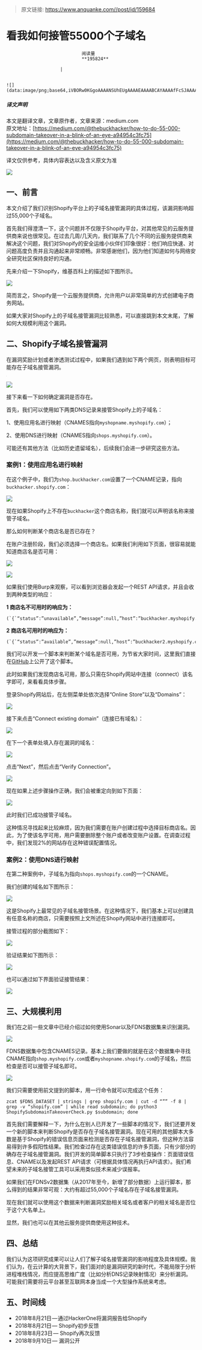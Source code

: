 > 原文链接: https://www.anquanke.com//post/id/159684 


# 看我如何接管55000个子域名


                                阅读量   
                                **195824**
                            
                        |
                        
                                                                                                                                    ![](data:image/png;base64,iVBORw0KGgoAAAANSUhEUgAAAAEAAAABCAYAAAAfFcSJAAAAAXNSR0IArs4c6QAAAARnQU1BAACxjwv8YQUAAAAJcEhZcwAADsQAAA7EAZUrDhsAAAANSURBVBhXYzh8+PB/AAffA0nNPuCLAAAAAElFTkSuQmCC)
                                                                                            



##### 译文声明

本文是翻译文章，文章原作者，文章来源：medium.com
                                <br>原文地址：[https://medium.com/@thebuckhacker/how-to-do-55-000-subdomain-takeover-in-a-blink-of-an-eye-a94954c3fc75](https://medium.com/@thebuckhacker/how-to-do-55-000-subdomain-takeover-in-a-blink-of-an-eye-a94954c3fc75)

译文仅供参考，具体内容表达以及含义原文为准

[![](https://p1.ssl.qhimg.com/t012f707082dca194ec.jpg)](https://p1.ssl.qhimg.com/t012f707082dca194ec.jpg)

## 一、前言

本文介绍了我们识别Shopify平台上的子域名接管漏洞的具体过程，该漏洞影响超过55,000个子域名。

首先我们得澄清一下，这个问题并不仅限于Shopify平台，对其他常见的云服务提供商来说也很常见。在过去几周/几天内，我们联系了几个不同的云服务提供商来解决这个问题，我们对Shopify的安全运维小伙伴们印象很好：他们响应快速、对问题高度负责并且沟通起来非常顺畅。非常感谢他们，因为他们知道如何与网络安全研究社区保持良好的沟通。

先来介绍一下Shopify，维基百科上的描述如下图所示。

[![](https://p2.ssl.qhimg.com/t0184fcc995b6f25a97.png)](https://p2.ssl.qhimg.com/t0184fcc995b6f25a97.png)

简而言之，Shopify是一个云服务提供商，允许用户以非常简单的方式创建电子商务网站。

如果大家对Shopify上的子域名接管漏洞比较熟悉，可以直接跳到本文末尾，了解如何大规模利用这个漏洞。



## 二、Shopify子域名接管漏洞

在漏洞奖励计划或者渗透测试过程中，如果我们遇到如下两个网页，则表明目标可能存在子域名接管漏洞。

[![](data:image/png;base64,iVBORw0KGgoAAAANSUhEUgAAAAEAAAABCAYAAAAfFcSJAAAAAXNSR0IArs4c6QAAAARnQU1BAACxjwv8YQUAAAAJcEhZcwAADsQAAA7EAZUrDhsAAAANSURBVBhXYzh8+PB/AAffA0nNPuCLAAAAAElFTkSuQmCC)](https://p5.ssl.qhimg.com/t01d66425ffb8926429.png)

[![](https://p0.ssl.qhimg.com/t01ca9999f402643e76.png)](https://p0.ssl.qhimg.com/t01ca9999f402643e76.png)

接下来看一下如何确定漏洞是否存在。

首先，我们可以使用如下两类DNS记录来接管Shopify上的子域名：

1、使用应用名进行映射（CNAMES指向`myshopname.myshopify.com`）；

2、使用DNS进行映射（CNAMES指向`shops.myshopify.com`）。

可能还有其他方法（比如历史遗留域名），后续我们会进一步研究这些方法。

### <a class="reference-link" name="%E6%A1%88%E4%BE%8B1%EF%BC%9A%E4%BD%BF%E7%94%A8%E5%BA%94%E7%94%A8%E5%90%8D%E8%BF%9B%E8%A1%8C%E6%98%A0%E5%B0%84"></a>案例1：使用应用名进行映射

在这个例子中，我们为`shop.buckhacker.com`设置了一个CNAME记录，指向`buckhacker.shopify.com`：

[![](https://p3.ssl.qhimg.com/t014665ef6d42b6a179.png)](https://p3.ssl.qhimg.com/t014665ef6d42b6a179.png)

现在如果Shopify上不存在`buckhacker`这个商店名称，我们就可以声明该名称来接管子域名。

那么如何判断某个商店名是否已存在？

在账户注册阶段，我们必须选择一个商店名。如果我们利用如下页面，很容易就能知道商店名是否可用：

[![](https://p2.ssl.qhimg.com/t01e77eb5f80a4f70e8.png)](https://p2.ssl.qhimg.com/t01e77eb5f80a4f70e8.png)

[![](https://p4.ssl.qhimg.com/t01e13f8e3e883dc4e8.png)](https://p4.ssl.qhimg.com/t01e13f8e3e883dc4e8.png)

如果我们使用Burp来观察，可以看到浏览器会发起一个REST API请求，并且会收到两种类型的响应：

**<a class="reference-link" name="1%20%E5%95%86%E5%BA%97%E5%90%8D%E4%B8%8D%E5%8F%AF%E7%94%A8%E6%97%B6%E7%9A%84%E5%93%8D%E5%BA%94%E4%B8%BA%EF%BC%9A"></a>1 商店名不可用时的响应为：**

```
(`{`“status”:”unavailable”,”message”:null,”host”:”buckhacker.myshopify.com”`}`)
```

<a class="reference-link" name="2%20%E5%95%86%E5%BA%97%E5%90%8D%E5%8F%AF%E7%94%A8%E6%97%B6%E7%9A%84%E5%93%8D%E5%BA%94%E4%B8%BA%EF%BC%9A"></a>**2 商店名可用时的响应为：**

```
(`{`“status”:”available”,”message”:null,”host”:”buckhacker2.myshopify.com”`}`)
```

我们可以开发一个脚本来判断某个域名是否可用，为节省大家时间，这里我们直接在[GitHub](https://github.com/buckhacker/SubDomainTakeoverTools)上公开了这个脚本。

此时如果我们发现商店名可用，那么只需在Shopify网站中连接（connect）该名字即可，来看看具体步骤。

登录Shopify网站后，在左侧菜单处依次选择“Online Store”以及“Domains”：

[![](https://p3.ssl.qhimg.com/t0138e9441764ce60bf.png)](https://p3.ssl.qhimg.com/t0138e9441764ce60bf.png)

接下来点击“Connect existing domain”（连接已有域名）：

[![](https://p4.ssl.qhimg.com/t010595cd1f7488ebac.png)](https://p4.ssl.qhimg.com/t010595cd1f7488ebac.png)

在下一个表单处填入存在漏洞的域名：

[![](https://p5.ssl.qhimg.com/t0127b6bd6f809d1120.png)](https://p5.ssl.qhimg.com/t0127b6bd6f809d1120.png)

点击“Next”，然后点击“Verify Connection”。

[![](https://p4.ssl.qhimg.com/t0156d6558c8d2942c4.png)](https://p4.ssl.qhimg.com/t0156d6558c8d2942c4.png)

现在如果上述步骤操作正确，我们会被重定向到如下页面：

[![](https://p0.ssl.qhimg.com/t01eca6146b5e6fa8c9.png)](https://p0.ssl.qhimg.com/t01eca6146b5e6fa8c9.png)

此时我们已成功接管子域名。

这种情况寻找起来比较麻烦，因为我们需要在账户创建过程中选择目标商店名。因此，为了使该名字可用，用户需要删除整个账户或者改变账户设置。在调查过程中，我们发现2%的网站存在这种错误配置情况。

### <a class="reference-link" name="%E6%A1%88%E4%BE%8B2%EF%BC%9A%E4%BD%BF%E7%94%A8DNS%E8%BF%9B%E8%A1%8C%E6%98%A0%E5%B0%84"></a>案例2：使用DNS进行映射

在第二种案例中，子域名为指向`shops.myshopify.com`的一个CNAME。

我们创建的域名如下图所示：

[![](https://p1.ssl.qhimg.com/t01104336472def03a9.png)](https://p1.ssl.qhimg.com/t01104336472def03a9.png)

这是Shopify上最常见的子域名接管场景。在这种情况下，我们基本上可以创建具有任意名称的商店，只需要按照上文所述在Shopify网站中进行连接即可。

接管过程的部分截图如下：

[![](https://p4.ssl.qhimg.com/t015546180fc0641f23.png)](https://p4.ssl.qhimg.com/t015546180fc0641f23.png)

验证结果如下图所示：

[![](https://p1.ssl.qhimg.com/t01d3d01e1334ae7c48.png)](https://p1.ssl.qhimg.com/t01d3d01e1334ae7c48.png)

也可以通过如下界面验证接管结果：

[![](https://p0.ssl.qhimg.com/t019119e0fe2bbaddeb.png)](https://p0.ssl.qhimg.com/t019119e0fe2bbaddeb.png)



## 三、大规模利用

我们在之前一些文章中已经介绍过如何使用Sonar以及FDNS数据集来识别漏洞。

[![](https://p1.ssl.qhimg.com/t01bcbb18ab27f7e448.png)](https://p1.ssl.qhimg.com/t01bcbb18ab27f7e448.png)

FDNS数据集中包含CNAMES记录。基本上我们要做的就是在这个数据集中寻找CNAME指向`shop.myshopify.com`或者`myshopname.shopify.com`的子域名，然后检查是否可以接管子域名即可。

[![](https://p4.ssl.qhimg.com/t01c05fa908ef6bd1b0.png)](https://p4.ssl.qhimg.com/t01c05fa908ef6bd1b0.png)

我们只需要使用前文提到的脚本，用一行命令就可以完成这个任务：

```
zcat $FDNS_DATASET | strings | grep shopify.com | cut -d “”” -f 8 | grep -v “shopify.com” | while read subdomain; do python3 ShopifySubdomainTakeoverCheck.py $subdomain; done
```

首先我们需要解释一下，为什么在别人已开发了一些脚本的情况下，我们还要开发一个新的脚本来判断Shopify是否存在子域名接管漏洞。现在可用的其他脚本大多数是基于Shopify的错误信息页面来检测是否存在子域名接管漏洞，但这种方法容易得到许多假阳性结果。我们检查过存在这类错误信息的许多页面，只有少部分的确存在子域名接管漏洞。我们开发的简单脚本只执行了3步检查操作：页面错误信息、CNAME以及发起REST API请求（可根据具体情况再执行API请求）。我们希望未来的子域名接管工具可以采用类似技术来减少误报率。

如果我们在FDNSv2数据集（从2017年至今，新增了部分数据）上运行脚本，那么得到的结果非常可观：大约有超过55,000个子域名存在子域名接管漏洞。

现在我们就可以使用这个数据来判断漏洞奖励相关域名或者客户的相关域名是否位于这个大名单上。

显然，我们也可以在其他云服务提供商使用这种技术。



## 四、总结

我们认为这项研究成果可以让人们了解子域名接管漏洞的影响程度及具体规模。我们认为，在云计算的大背景下，我们面对的是漏洞研究的新时代，不能局限于分析进程堆栈情况，而应提高思维广度（比如分析DNS记录映射情况）来分析漏洞。可能我们需要将云平台甚至互联网本身当成一个大型操作系统来考虑。



## 五、时间线
- 2018年8月21日 — 通过HackerOne将漏洞报告给Shopify
- 2018年8月21日 — Shopify初步反馈
- 2018年8月23日 — Shopify再次反馈
- 2018年9月10日 — 漏洞公开